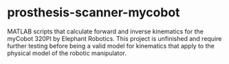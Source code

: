 # prosthesis-scanner-mycobot
MATLAB scripts that calculate forward and inverse kinematics for the myCobot 320PI by Elephant Robotics.
This project is unfinished and require further testing before being a valid model for kinematics that apply to the physical model of the robotic manipulator.
